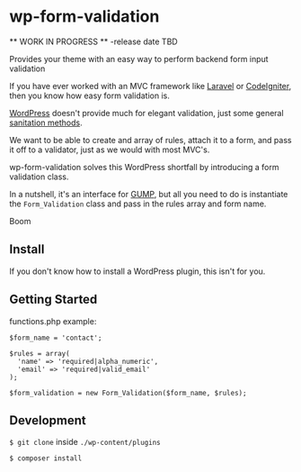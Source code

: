 # wp-form-validation

** WORK IN PROGRESS **
-release date TBD

Provides your theme with an easy way to perform backend form input validation

If you have ever worked with an MVC framework like [Laravel](https://laravel.com/) or [CodeIgniter](https://codeigniter.com/), then you know how easy form validation is.

[WordPress](https://wordpress.org/) doesn't provide much for elegant validation, just some general [sanitation methods](https://codex.wordpress.org/Data_Validation).

We want to be able to create and array of rules, attach it to a form, and pass it off to a validator, just as we would with most MVC's.

wp-form-validation solves this WordPress shortfall by introducing a form validation class.

In a nutshell, it's an interface for [GUMP](https://github.com/Wixel/GUMP), but all you need to do is instantiate the `Form_Validation` class and pass in the rules array and form name.

Boom


## Install

If you don't know how to install a WordPress plugin, this isn't for you.

## Getting Started

functions.php example:

```
$form_name = 'contact';

$rules = array(
  'name' => 'required|alpha_numeric',
  'email' => 'required|valid_email'
);

$form_validation = new Form_Validation($form_name, $rules);
```

## Development

`$ git clone` inside `./wp-content/plugins`

`$ composer install`
